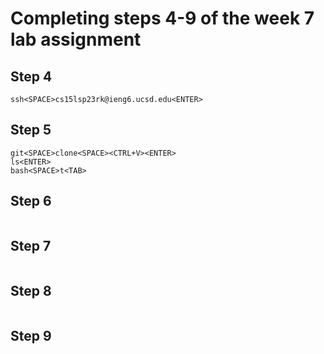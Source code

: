 # Completing steps 4-9 of the week 7 lab assignment
## Step 4
```
ssh<SPACE>cs15lsp23rk@ieng6.ucsd.edu<ENTER>
```
## Step 5
```
git<SPACE>clone<SPACE><CTRL+V><ENTER>
ls<ENTER>
bash<SPACE>t<TAB>
```

## Step 6
```

```
## Step 7
```

```
## Step 8
```

```
## Step 9
```

```
